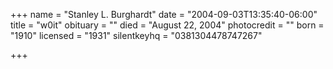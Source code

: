 +++
name = "Stanley L. Burghardt"
date = "2004-09-03T13:35:40-06:00"
title = "w0it" 
obituary = ""
died = "August 22, 2004"
photocredit = ""
born = "1910"
licensed = "1931"
silentkeyhq = "0381304478747267"

+++
